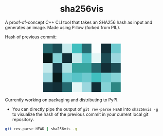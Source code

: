<h1 align="center">sha256vis</h1>
A proof-of-concept C++ CLI tool that takes an SHA256 hash as input and generates an image.
Made using Pillow (forked from PIL).

Hash of previous commit:
<p align="center">
  <img src="hash_of_prev_commit.png">
</p>

Currently working on packaging and distributing to PyPI.

- You can directly pipe the output of `git rev-parse HEAD` into `sha256vis -g` to 
visualize the hash of the previous commit in your current local git repository.
```sh
git rev-parse HEAD | sha256vis -g
```